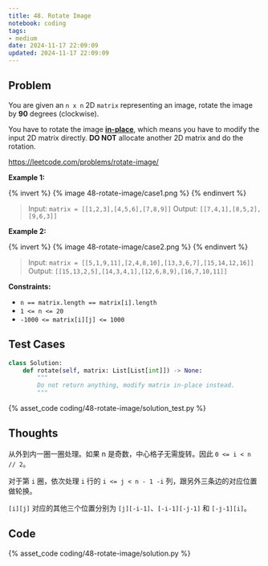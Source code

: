 ```yaml
---
title: 48. Rotate Image
notebook: coding
tags:
- medium
date: 2024-11-17 22:09:09
updated: 2024-11-17 22:09:09
---
```

## Problem

You are given an `n x n` 2D `matrix` representing an image, rotate the image by **90** degrees (clockwise).

You have to rotate the image [**in-place**](https://en.wikipedia.org/wiki/In-place_algorithm), which means you have to modify the input 2D matrix directly. **DO NOT** allocate another 2D matrix and do the rotation.

<https://leetcode.com/problems/rotate-image/>

**Example 1:**

{% invert %}
{% image 48-rotate-image/case1.png %}
{% endinvert %}

> Input: `matrix = [[1,2,3],[4,5,6],[7,8,9]]`
> Output: `[[7,4,1],[8,5,2],[9,6,3]]`

**Example 2:**

{% invert %}
{% image 48-rotate-image/case2.png %}
{% endinvert %}

> Input: `matrix = [[5,1,9,11],[2,4,8,10],[13,3,6,7],[15,14,12,16]]`
> Output: `[[15,13,2,5],[14,3,4,1],[12,6,8,9],[16,7,10,11]]`

**Constraints:**

- `n == matrix.length == matrix[i].length`
- `1 <= n <= 20`
- `-1000 <= matrix[i][j] <= 1000`

## Test Cases

``` python
class Solution:
    def rotate(self, matrix: List[List[int]]) -> None:
        """
        Do not return anything, modify matrix in-place instead.
        """
```

{% asset_code coding/48-rotate-image/solution_test.py %}

## Thoughts

从外到内一圈一圈处理。如果 n 是奇数，中心格子无需旋转。因此 `0 <= i < n // 2`。

对于第 `i` 圈，依次处理 `i` 行的 `i <= j < n - 1 -i` 列，跟另外三条边的对应位置做轮换。

`[i][j]` 对应的其他三个位置分别为 `[j][-i-1]`、`[-i-1][-j-1]` 和 `[-j-1][i]`。

## Code

{% asset_code coding/48-rotate-image/solution.py %}

